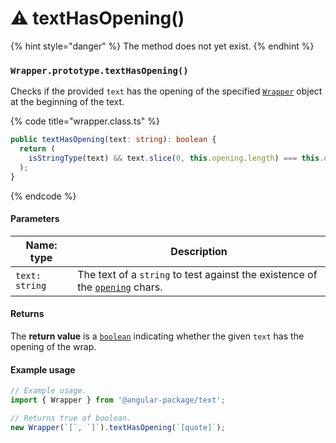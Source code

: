 # ⚠  textHasOpening()

{% hint style="danger" %}
The method does not yet exist.&#x20;
{% endhint %}

### `Wrapper.prototype.textHasOpening()`

Checks if the provided `text` has the opening of the specified [`Wrapper`](broken-reference) object at the beginning of the text.

{% code title="wrapper.class.ts" %}
```typescript
public textHasOpening(text: string): boolean {
  return (
    isStringType(text) && text.slice(0, this.opening.length) === this.opening
  );
}
```
{% endcode %}

#### Parameters

| Name: type     | Description                                                                                                                           |
| -------------- | ------------------------------------------------------------------------------------------------------------------------------------- |
| `text: string` | The text of a `string` to test against the existence of the [`opening`](../../wrap/instance-accessors/#wrap.prototype.opening) chars. |

#### Returns

The **return value** is a [`boolean`](https://developer.mozilla.org/en-US/docs/Web/JavaScript/Reference/Global\_Objects/Boolean) indicating whether the given `text` has the opening of the wrap.

#### Example usage

```typescript
// Example usage.
import { Wrapper } from '@angular-package/text';

// Returns true of boolean.
new Wrapper(`[`, `]`).textHasOpening(`[quote]`);
```
